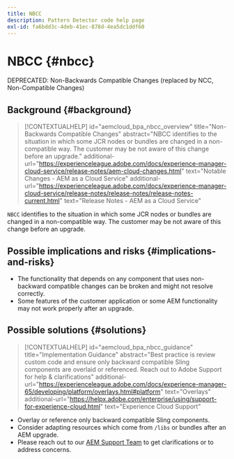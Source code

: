 ```yaml
---
title: NBCC
description: Pattern Detector code help page
exl-id: fa6bdd3c-4deb-41ec-878d-4ea5dc1ddf60
---
```

# NBCC {#nbcc}

DEPRECATED: Non-Backwards Compatible Changes (replaced by NCC, Non-Compatible Changes)

## Background {#background}

>[!CONTEXTUALHELP]
>id="aemcloud_bpa_nbcc_overview"
>title="Non-Backwards Compatible Changes"
>abstract="NBCC identifies to the situation in which some JCR nodes or bundles are changed in a non-compatible way. The customer may be not aware of this change before an upgrade."
>additional-url="https://experienceleague.adobe.com/docs/experience-manager-cloud-service/release-notes/aem-cloud-changes.html" text="Notable Changes - AEM as a Cloud Service"
>additional-url="https://experienceleague.adobe.com/docs/experience-manager-cloud-service/release-notes/release-notes/release-notes-current.html" text="Release Notes - AEM as a Cloud Service"

`NBCC` identifies to the situation in which some JCR nodes or bundles are changed in a non-compatible way. The customer may be not aware of this change before an upgrade.

## Possible implications and risks {#implications-and-risks}

* The functionality that depends on any component that uses non-backward compatible changes can be broken and might not resolve correctly.
* Some features of the customer application or some AEM functionality may not work properly after an upgrade.

## Possible solutions {#solutions}

>[!CONTEXTUALHELP]
>id="aemcloud_bpa_nbcc_guidance"
>title="Implementation Guidance"
>abstract="Best practice is review custom code and ensure only backward compatible Sling components are overlaid or referenced. Reach out to Adobe Support for help & clarifications"
>additional-url="https://experienceleague.adobe.com/docs/experience-manager-65/developing/platform/overlays.html#platform" text="Overlays"
>additional-url="https://helpx.adobe.com/enterprise/using/support-for-experience-cloud.html" text="Experience Cloud Support"

* Overlay or reference only backward compatible Sling components.
* Consider adapting resources which come from `/libs` or bundles after an AEM upgrade.
* Please reach out to our [AEM Support Team](https://helpx.adobe.com/enterprise/using/support-for-experience-cloud.html) to get clarifications or to address concerns.
